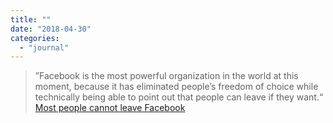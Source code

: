 ```yaml
---
title: ""
date: "2018-04-30"
categories: 
  - "journal"
---
```


> ”Facebook is the most powerful organization in the world at this moment, because it has eliminated people’s freedom of choice while technically being able to point out that people can leave if they want.“ [Most people cannot leave Facebook](https://www.bloglovin.com/blogs/meshedsocietycom-13367667/most-people-cannot-leave-facebook-6303926121)
